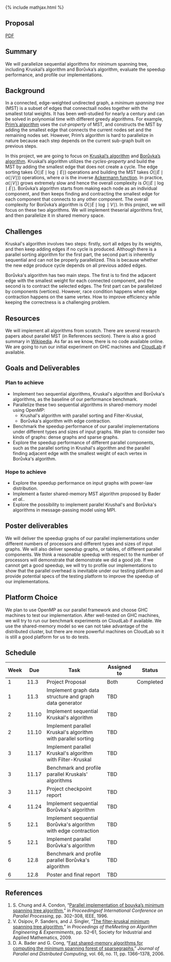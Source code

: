 {% include mathjax.html %}

## Proposal

[PDF](./proposal.pdf)

## Summary

We will parallelize sequential algorithms for minimum spanning tree, including Kruskal’s algorithm and Borůvka’s algorithm, evaluate the speedup performance, and profile our implementations.

## Background

In a connected, edge-weighted undirected graph, a _minimum spanning tree_ (MST) is a subset of edges that connectsall nodes together with the smallest total weights. It has been well-studied for nearly a century and can be solved in polynomial time with different greedy algorithms. For example, [Prim’s algorithm](https://en.wikipedia.org/wiki/Prim%27s_algorithm) uses the _cut-property_ of MST, and constructs the MST by adding the smallest edge that connects the current nodes set and the remaining nodes set. However, Prim’s algorithm is hard to parallelize in nature because each step depends on the current sub-graph built on previous steps.

In this project, we are going to focus on [Kruskal’s algorithm](https://en.wikipedia.org/wiki/Kruskal%27s_algorithm) and [Borůvka’s algorithm](https://en.wikipedia.org/wiki/Kruskal%27s_algorithm). Kruskal’s algorithm utilizes the _cycles-property_ and build the MST by adding the smallest edge that does not create a cycle. The edge sorting takes $O(\mid E\mid\log\mid E\mid)$ operations and building the MST takes $O(\mid E\mid\alpha(\mid V\mid))$ operations, where $\alpha$ is the inverse [Ackermann function](https://en.wikipedia.org/wiki/Ackermann_function). In practice, $\alpha(\mid V\mid)$ grows extremely slow and hence the overall complexity is $O(\mid E\mid\log\mid E\mid)$. Borůvka’s algorithm starts from making each node as an individual component, and then keeps finding and contracting the smallest edge for each component that connects to any other component. The overall complexity for Borůvka’s algorithm is $O(\mid E\mid\log\mid V\mid)$. In this project, we will focus on these two algorithms. We will implement theserial algorithms first, and then parallelize it in shared memory space.

## Challenges

Kruskal's algorithm involves two steps: firstly, sort all edges by its weights, and then keep adding edges if no cycle is produced. Although there is a parallel sorting algorithm for the first part, the second part is inherently sequential and can not be properly parallelized. This is because whether the new edge produce cycle depends on all previous added edges.

Borůvka's algorithm has two main steps. The first is to find the adjacent edge with the smallest weight for each connected component, and the second is to contract the selected edges. The first part can be parallelized by components (vertices). However, race condition happens when edge contraction happens on the same vertex. How to improve efficiency while keeping the correctness is a challenging problem. 

## Resources

We will implement all algorithms from scratch. There are several research papers about parallel MST (in References section). There is also a good summary in [Wikipedia](https://en.wikipedia.org/wiki/Parallel_algorithms_for_minimum_spanning_trees). As far as we know, there is no code available online. We are going to run our initial experiment on GHC machines and [CloudLab](https://www.cloudlab.us/) if available.

## Goals and Deliverables

### Plan to achieve

- Implement two sequential algorithms, Kruskal's algorithm and Borůvka's algorithms, as the baseline of our performance benchmark.
- Parallelize these two sequential algorithms in shared-memory model using OpenMP:
	- Krushal's algorithm with parallel sorting and Filter-Kruskal,
	- Borůvka's algorithm with edge contraction.
- Benchmark the speedup performance of our parallel implementations under different types and sizes of input graphs. We plan to consider two kinds of graphs: dense graphs and sparse graphs.
- Explore the speedup performance of different parallel components, such as the parallel sorting in Krushal's algorithm and the parallel finding adjacent edge with the smallest weight of each vertex in Borůvka's algorithm.

### Hope to achieve

- Explore the speedup performance on input graphs with power-law distribution.
- Implement a faster shared-memory MST algorithm proposed by Bader _et al._.
- Explore the possibility to implement parallel Krushal's and Borůvka's algorithms in message-passing model using MPI.

## Poster deliverables

We will deliver the speedup graphs of our parallel implementations under different numbers of processors and different types and sizes of input graphs. We will also deliver speedup graphs, or tables, of different parallel components. We think a reasonable speedup with respect to the number of processors will demonstrate that demonstrate we did a good job. If we cannot get a good speedup, we will try to profile our implementations to show that the parallel overhead is inevitable under our testing platform and provide potential specs of the testing platform to improve the speedup of our implementations.

## Platform Choice

We plan to use OpenMP as our parallel framework and choose GHC machines to test our implementation. After well-tested on GHC machines, we will try to run our benchmark experiments on CloudLab if available. We use the shared-memory model so we can not take advantage of the distributed cluster, but there are more powerful machines on CloudLab so it is still a good platform for us to do tests.

## Schedule

Week | Due   | Task                                                           | Assigned to      | Status    
-----|-------|----------------------------------------------------------------|------------------|---------
1    | 11.3  | Project Proposal                                               | Both 			 | Completed
1    | 11.3  | Implement graph data structure and graph data generator        | TBD              |           
2    | 11.10 | Implement sequential Kruskal's algorithm                       | TBD              |           
2    | 11.10 | Implement parallel Kruskal's algorithm with parallel sorting   | TBD              |           
3    | 11.17 | Implement parallel Kruskal's algorithm with Filter-Kruskal     | TBD              |           
3    | 11.17 | Benchmark and profile parallel Kruskals' algorithms            | TBD              |           
3    | 11.17 | Project checkpoint report                                      | TBD              |           
4    | 11.24 | Implement sequential Borůvka's algorithm                      | TBD              |           
5    | 12.1  | Implement sequential Borůvka's algorithm with edge contraction | TBD              |           
5    | 12.1  | Implement parallel Borůvka's algorithm                        | TBD              |           
6    | 12.8  | Benchmark and profile parallel Borůvka's algorithm            | TBD              |           
6    | 12.8  | Poster and final report                                        | TBD              |           

## References

1. S. Chung and A. Condon, “[Parallel implementation of bouvka’s minimum spanning tree algorithm](https://www.cs.ubc.ca/~condon/papers/chungcondon96.pdf),” in _Proceedingsof International Conference on Parallel Processing_, pp. 302–308, IEEE, 1996.
2. V. Osipov, P. Sanders, and J. Singler, “[The filter-kruskal minimum spanning tree algorithm](http://algo2.iti.kit.edu/documents/fkruskal.pdf),” in _Proceedings of theMeeting on Algorithm Engineering & Expermiments_, pp. 52–61, Society for Industrial and Applied Mathematics, 2009.
3. D. A. Bader and G. Cong, “[Fast shared-memory algorithms for computing the minimum spanning forest of sparsegraphs](https://www.cs.unm.edu/~treport/tr/03-12/MST-bader.pdf),” _Journal of Parallel and Distributed Computing_, vol. 66, no. 11, pp. 1366–1378, 2006.
